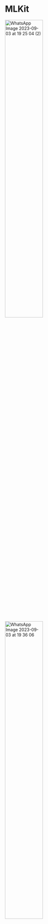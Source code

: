 
# MLKit

<img src="https://github.com/cumaki1234/MLKit/assets/129130678/775639ee-ea53-4858-ab9a-d5b11ad41b16" alt="WhatsApp Image 2023-09-03 at 19 25 04 (2)" width="50%">

<p style="margin-bottom: 20px;"></p>

<img src="https://github.com/cumaki1234/MLKit/assets/129130678/1fa7def3-33d6-4b76-8f86-be1c81c3fe8c" alt="WhatsApp Image 2023-09-03 at 19 36 06" width="50%">




